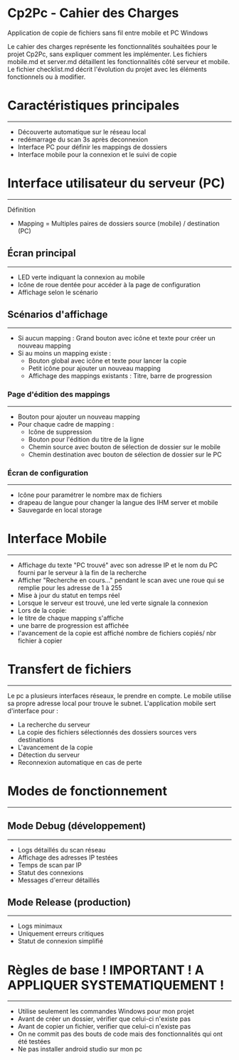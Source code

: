 # Cp2Pc - Cahier des Charges

Application de copie de fichiers sans fil entre mobile et PC Windows

Le cahier des charges représente les fonctionnalités souhaitées pour le projet Cp2Pc, sans expliquer comment les implémenter.
Les fichiers mobile.md et server.md détaillent les fonctionnalités côté serveur et mobile.
Le fichier checklist.md décrit l'évolution du projet avec les éléments fonctionnels ou à modifier.

# Caractéristiques principales
---------------------------
- Découverte automatique sur le réseau local
- redémarrage du scan 3s après deconnexion
- Interface PC pour définir les mappings de dossiers
- Interface mobile pour la connexion et le suivi de copie

# Interface utilisateur du serveur (PC)
--------------------------------------
Définition
- Mapping = Multiples paires de dossiers source (mobile) / destination (PC)

## Écran principal
---------------
- LED verte indiquant la connexion au mobile
- Icône de roue dentée pour accéder à la page de configuration
- Affichage selon le scénario

## Scénarios d'affichage
---------------------
- Si aucun mapping : Grand bouton avec icône et texte pour créer un nouveau mapping
- Si au moins un mapping existe :
  - Bouton global avec icône et texte pour lancer la copie
  - Petit icône pour ajouter un nouveau mapping
  - Affichage des mappings existants : Titre, barre de progression

### Page d'édition des mappings
-----------------------------
- Bouton pour ajouter un nouveau mapping
- Pour chaque cadre de mapping :
  - Icône de suppression
  - Bouton pour l'édition du titre de la ligne
  - Chemin source avec bouton de sélection de dossier sur le mobile
  - Chemin destination avec bouton de sélection de dossier sur le PC

### Écran de configuration
-----------------------
- Icône pour paramétrer le nombre max de fichiers
- drapeau de langue pour changer la langue des IHM server et mobile
- Sauvegarde en local storage

# Interface Mobile
-----------------
- Affichage du texte "PC trouvé" avec son adresse IP et le nom du PC fourni par le serveur à la fin de la recherche
- Afficher "Recherche en cours..." pendant le scan avec une roue qui se remplie pour les adresse de 1 à 255
- Mise à jour du statut en temps réel
- Lorsque le serveur est trouvé, une led verte signale la connexion
- Lors de la copie: 
 - le titre de chaque mapping s'affiche
 - une barre de progression est affichée
 - l'avancement de la copie est affiché nombre de fichiers copiés/ nbr fichier à copier
 
# Transfert de fichiers
----------------------
Le pc a plusieurs interfaces réseaux, le prendre en compte.
Le mobile utilise sa propre adresse local pour trouve le subnet.
L'application mobile sert d'interface pour :
- La recherche du serveur
- La copie des fichiers sélectionnés des dossiers sources vers destinations
- L'avancement de la copie
- Détection du serveur
- Reconnexion automatique en cas de perte

# Modes de fonctionnement
-----------------------
## Mode Debug (développement)
---------------------------
- Logs détaillés du scan réseau
- Affichage des adresses IP testées
- Temps de scan par IP
- Statut des connexions
- Messages d'erreur détaillés

## Mode Release (production)
-------------------------
- Logs minimaux
- Uniquement erreurs critiques
- Statut de connexion simplifié

# Règles de base ! IMPORTANT ! A APPLIQUER SYSTEMATIQUEMENT !
-------------------------
- Utilise seulement les commandes Windows pour mon projet
- Avant de créer un dossier, vérifier que celui-ci n'existe pas
- Avant de copier un fichier, verifier que celui-ci n'existe pas
- On ne commit pas des bouts de code mais des fonctionnalités qui ont été testées 
- Ne pas installer android studio sur mon pc
